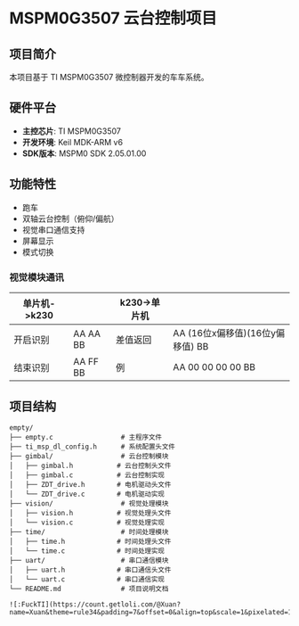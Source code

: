 # MSPM0G3507 云台控制项目

## 项目简介

本项目基于 TI MSPM0G3507 微控制器开发的车车系统。

## 硬件平台

- **主控芯片**: TI MSPM0G3507
- **开发环境**: Keil MDK-ARM v6
- **SDK版本**: MSPM0 SDK 2.05.01.00

## 功能特性

- 跑车
- 双轴云台控制（俯仰/偏航）
- 视觉串口通信支持
- 屏幕显示
- 模式切换


### 视觉模块通讯
| 单片机->k230 |  | k230->单片机 |  |
|--------|------|------|------|
| 开启识别 | AA AA BB | 差值返回 | AA (16位x偏移值)(16位y偏移值)  BB |
| 结束识别 | AA FF BB | 例 | AA 00 00 00 00 BB |



## 项目结构

```
empty/
├── empty.c                 # 主程序文件
├── ti_msp_dl_config.h      # 系统配置头文件
├── gimbal/                 # 云台控制模块
│   ├── gimbal.h           # 云台控制头文件
│   ├── gimbal.c           # 云台控制实现
│   ├── ZDT_drive.h        # 电机驱动头文件
│   └── ZDT_drive.c        # 电机驱动实现
├── vision/                 # 视觉处理模块
│   ├── vision.h           # 视觉处理头文件
│   └── vision.c           # 视觉处理实现
├── time/                   # 时间处理模块
│   ├── time.h             # 时间处理头文件
│   └── time.c             # 时间处理实现
├── uart/                   # 串口通信模块
│   ├── uart.h             # 串口通信头文件
│   └── uart.c             # 串口通信实现
└── README.md               # 项目说明文档

![:FuckTI](https://count.getloli.com/@Xuan?name=Xuan&theme=rule34&padding=7&offset=0&align=top&scale=1&pixelated=1&darkmode=auto)
